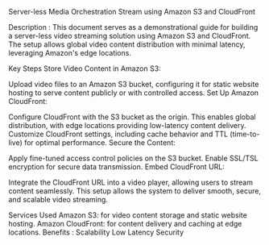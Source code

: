 Server-less Media Orchestration Stream using Amazon S3 and CloudFront

Description :
This document serves as a demonstrational guide for building a server-less video streaming solution using Amazon S3 and CloudFront. The setup allows global video content distribution with minimal latency, leveraging Amazon's edge locations.

Key Steps
Store Video Content in Amazon S3:

Upload video files to an Amazon S3 bucket, configuring it for static website hosting to serve content publicly or with controlled access.
Set Up Amazon CloudFront:

Configure CloudFront with the S3 bucket as the origin. This enables global distribution, with edge locations providing low-latency content delivery.
Customize CloudFront settings, including cache behavior and TTL (time-to-live) for optimal performance.
Secure the Content:

Apply fine-tuned access control policies on the S3 bucket.
Enable SSL/TSL encryption for secure data transmission.
Embed CloudFront URL:

Integrate the CloudFront URL into a video player, allowing users to stream content seamlessly.
This setup allows the system to deliver smooth, secure, and scalable video streaming.

Services Used
Amazon S3: for video content storage and static website hosting.
Amazon CloudFront: for content delivery and caching at edge locations.
Benefits :
Scalability
Low Latency
Security
